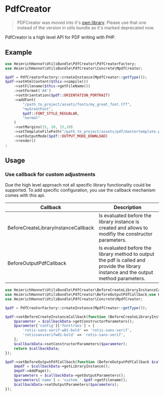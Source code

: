 # PdfCreator 

> PDFCreator was moved into it's [own library](https://github.com/heimrichhannot/pdf-creator). Please use that one instead of the version in utils bundle as it's marked deprecated now.

PdfCreator is a high level API for PDF writing with PHP. 

## Example

```php
use HeimrichHannot\UtilsBundle\PdfCreator\PdfCreatorFactory;
use HeimrichHannot\UtilsBundle\PdfCreator\Concrete\MpdfCreator;

$pdf = PdfCreatorFactory::createInstance(MpdfCreator::getType());
$pdf->setHtmlContent($this->compile())
    ->setFilename($this->getFileName())
    ->setFormat('A4')
    ->setOrientation($pdf::ORIENTATION_PORTRAIT)
    ->addFont(
        "/path_to_project/assets/fonts/my_great_font.tff", 
        "myGreatFont", 
        $pdf::FONT_STYLE_REGUALAR,
        "normal"
    )
    ->setMargins(15, 10, 15,10)
    ->setTemplateFilePath("/path_to_project/assets/pdf/mastertemplate.pdf")
    ->setOutputMode($pdf::OUTPUT_MODE_DOWNLOAD)
    ->render()
;
```

## Usage

### Use callback for custom adjustments

Due the high level approach not all specific library functionality could be supported. To add specific configuration, you use the callback mechanism comes with this api.

Callback | Description
-------- | -----------
BeforeCreateLibraryInstanceCallback | Is evaluated before the library instance is created and allows to modifiy the constructor parameters.
BeforeOutputPdfCallback | Is evaluated before the library method to output the pdf is called and provide the library instance and the output method parameters.

```php
use HeimrichHannot\UtilsBundle\PdfCreator\BeforeCreateLibraryInstanceCallback;
use HeimrichHannot\UtilsBundle\PdfCreator\BeforeOutputPdfCallback;use HeimrichHannot\UtilsBundle\PdfCreator\PdfCreatorFactory;
use HeimrichHannot\UtilsBundle\PdfCreator\Concrete\MpdfCreator;

$pdf = PdfCreatorFactory::createInstance(MpdfCreator::getType());

$pdf->setBeforeCreateInstanceCallback(function (BeforeCreateLibraryInstanceCallback $callbackData) {
    $parameter = $callbackData->getConstructorParameters();
    $parameter['config']['fonttrans'] = [
        'rotis-sans-serif-w01-bold' => 'rotis-sans-serif',
        'rotissansserifw01-bold' => 'rotis-sans-serif',
    ];
    $callbackData->setConstructorParameters($parameter);
    return $callbackData;
});

$pdf->setBeforeOutputPdfCallback(function (BeforeOutputPdfCallback $callbackData) use ($pdf) {
    $mpdf = $callbackData->getLibraryInstance();
    $mpdf->AddPage();
    $parameters = $callbackData->getOutputParameters();
    $parameters['name'] = 'custom_'.$pdf->getFilename();
    $callbackData->setOutputParameters($parameters);
});

```